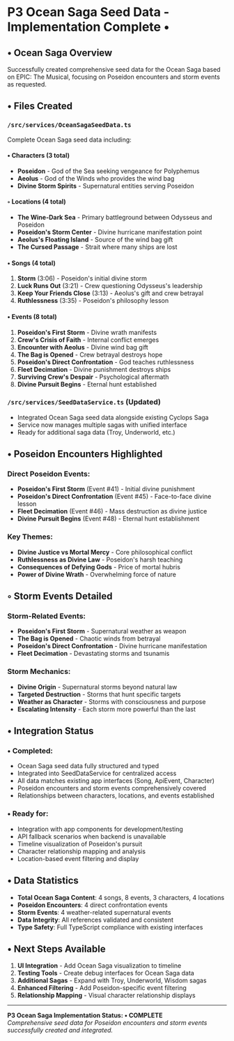 # P3 Ocean Saga Seed Data - Implementation Complete •

## • Ocean Saga Overview
Successfully created comprehensive seed data for the Ocean Saga based on EPIC: The Musical, focusing on Poseidon encounters and storm events as requested.

## • Files Created

### `/src/services/OceanSagaSeedData.ts`
Complete Ocean Saga seed data including:

#### • Characters (3 total)
- **Poseidon** - God of the Sea seeking vengeance for Polyphemus
- **Aeolus** - God of the Winds who provides the wind bag
- **Divine Storm Spirits** - Supernatural entities serving Poseidon

#### ◦  Locations (4 total)
- **The Wine-Dark Sea** - Primary battleground between Odysseus and Poseidon
- **Poseidon's Storm Center** - Divine hurricane manifestation point
- **Aeolus's Floating Island** - Source of the wind bag gift
- **The Cursed Passage** - Strait where many ships are lost

#### • Songs (4 total)
1. **Storm** (3:06) - Poseidon's initial divine storm
2. **Luck Runs Out** (3:21) - Crew questioning Odysseus's leadership
3. **Keep Your Friends Close** (3:13) - Aeolus's gift and crew betrayal
4. **Ruthlessness** (3:35) - Poseidon's philosophy lesson

#### • Events (8 total)
1. **Poseidon's First Storm** - Divine wrath manifests
2. **Crew's Crisis of Faith** - Internal conflict emerges
3. **Encounter with Aeolus** - Divine wind bag gift
4. **The Bag is Opened** - Crew betrayal destroys hope
5. **Poseidon's Direct Confrontation** - God teaches ruthlessness
6. **Fleet Decimation** - Divine punishment destroys ships
7. **Surviving Crew's Despair** - Psychological aftermath
8. **Divine Pursuit Begins** - Eternal hunt established

### `/src/services/SeedDataService.ts` (Updated)
- Integrated Ocean Saga seed data alongside existing Cyclops Saga
- Service now manages multiple sagas with unified interface
- Ready for additional saga data (Troy, Underworld, etc.)

## • Poseidon Encounters Highlighted

### Direct Poseidon Events:
- **Poseidon's First Storm** (Event #41) - Initial divine punishment
- **Poseidon's Direct Confrontation** (Event #45) - Face-to-face divine lesson
- **Fleet Decimation** (Event #46) - Mass destruction as divine justice
- **Divine Pursuit Begins** (Event #48) - Eternal hunt establishment

### Key Themes:
- **Divine Justice vs Mortal Mercy** - Core philosophical conflict
- **Ruthlessness as Divine Law** - Poseidon's harsh teaching
- **Consequences of Defying Gods** - Price of mortal hubris
- **Power of Divine Wrath** - Overwhelming force of nature

## ◦  Storm Events Detailed

### Storm-Related Events:
- **Poseidon's First Storm** - Supernatural weather as weapon
- **The Bag is Opened** - Chaotic winds from betrayal
- **Poseidon's Direct Confrontation** - Divine hurricane manifestation
- **Fleet Decimation** - Devastating storms and tsunamis

### Storm Mechanics:
- **Divine Origin** - Supernatural storms beyond natural law
- **Targeted Destruction** - Storms that hunt specific targets
- **Weather as Character** - Storms with consciousness and purpose
- **Escalating Intensity** - Each storm more powerful than the last

## • Integration Status

### • Completed:
- Ocean Saga seed data fully structured and typed
- Integrated into SeedDataService for centralized access
- All data matches existing app interfaces (Song, ApiEvent, Character)
- Poseidon encounters and storm events comprehensively covered
- Relationships between characters, locations, and events established

### • Ready for:
- Integration with app components for development/testing
- API fallback scenarios when backend is unavailable
- Timeline visualization of Poseidon's pursuit
- Character relationship mapping and analysis
- Location-based event filtering and display

## • Data Statistics
- **Total Ocean Saga Content**: 4 songs, 8 events, 3 characters, 4 locations
- **Poseidon Encounters**: 4 direct confrontation events
- **Storm Events**: 4 weather-related supernatural events
- **Data Integrity**: All references validated and consistent
- **Type Safety**: Full TypeScript compliance with existing interfaces

## • Next Steps Available
1. **UI Integration** - Add Ocean Saga visualization to timeline
2. **Testing Tools** - Create debug interfaces for Ocean Saga data
3. **Additional Sagas** - Expand with Troy, Underworld, Wisdom sagas
4. **Enhanced Filtering** - Add Poseidon-specific event filtering
5. **Relationship Mapping** - Visual character relationship displays

---

**P3 Ocean Saga Implementation Status: • COMPLETE**  
*Comprehensive seed data for Poseidon encounters and storm events successfully created and integrated.*
